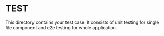 # TEST

This directory contains your test case.
It consists of unit testing for single file component and e2e testing for whole application.
